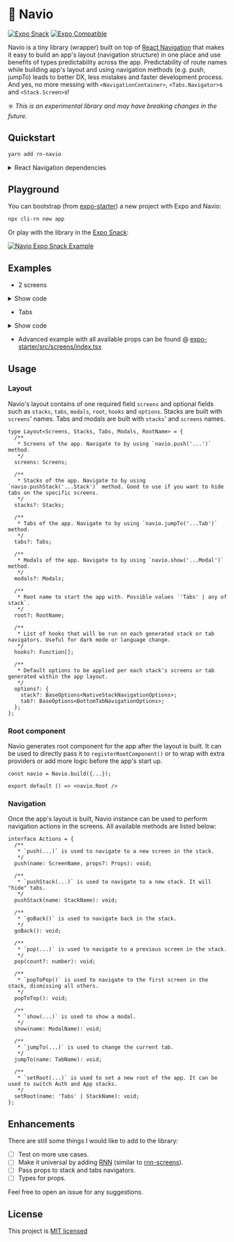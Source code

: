 # 🧭 Navio

[![Expo Snack](https://img.shields.io/badge/𝝠%20Expo-Snack-blue)](https://snack.expo.dev/@kanzitelli/rn-navio-snack)
[![Expo Compatible](https://img.shields.io/badge/𝝠%20Expo-Compatible-brightgreen)](https://snack.expo.dev/@kanzitelli/rn-navio-snack)

Navio is a tiny library (wrapper) built on top of [React Navigation](https://github.com/react-navigation/react-navigation) that makes it easy to build an app's layout (navigation structure) in one place and use benefits of types predictability across the app. Predictability of route names while building app's layout and using navigation methods (e.g. push, jumpTo) leads to better DX, less mistakes and faster development process. And yes, no more messing with `<NavigationContainer>`, `<Tabs.Navigator>`s and `<Stack.Screen>`s!

☣️ <i>This is an experimental library and may have breaking changes in the future.</i>

## Quickstart

```bash
yarn add rn-navio
```

<details>
<summary>React Navigation dependencies</summary>

As Navio is built on top of [React Navigation](https://github.com/react-navigation/react-navigation), you will need to have the following libraries installed:

```bash
yarn add @react-navigation/native @react-navigation/native-stack @react-navigation/bottom-tabs
```

For more information, please check the [installation steps](https://reactnavigation.org/docs/getting-started/#installation).

</details>

## Playground

You can bootstrap (from [expo-starter](https://github.com/kanzitelli/expo-starter)) a new project with Expo and Navio:

```bash
npx cli-rn new app
```

Or play with the library in the [Expo Snack](https://snack.expo.dev/@kanzitelli/rn-navio-snack):

[![Navio Expo Snack Example](https://user-images.githubusercontent.com/4402166/193429279-f324592c-0682-420f-8608-d8e9756f1fc6.png)](https://snack.expo.dev/@kanzitelli/rn-navio-snack)

## Examples

- 2 screens

<details>
<summary>Show code</summary>

```tsx
import {Navio} from 'rn-navio';

const navio = Navio.build({
  screens: {
    Home: () => (
      <>
        <Text>Home</Text>
        <Button title="Push" onPress={() => navio.push('Example')} />
      </>
    ),
    Example: () => (
      <>
        <Text>Example</Text>
        <Button title="Go back" onPress={() => navio.goBack()} />
      </>
    ),
  },
});

export default () => <navio.Root />;
```

</details>

- Tabs

<details>
<summary>Show code</summary>

```tsx
import {Navio} from 'rn-navio';

const navioTabs = Navio.build({
  screens: {
    Home: () => (
      <>
        <Text>Home</Text>
        <Button title="Push" onPress={() => navio.push('Example')} />
        <Button title="Push stack" onPress={() => navio.pushStack('HomeStack')} />
        <Button title="Set Root - Stack" onPress={() => navio.setRoot('HomeStack')} />
        <Button title="Set Root - Tabs" onPress={() => navio.setRoot('Tabs')} />
      </>
    ),
    Example: () => (
      <>
        <Text>Example</Text>
        <Button title="Go back" onPress={() => navio.goBack()} />
      </>
    ),
    Settings: {
      component: () => (
        <>
          <Text>Settings</Text>
          <Button title="Jump to tab" onPress={() => navio.jumpTo('HomeTab')} />
        </>
      ),
      options: () => ({
        headerTitleStyle: {color: 'red'},
      }),
    },
  },
  stacks: {
    HomeStack: ['Home', 'Example'],
  },
  tabs: {
    HomeTab: {
      stack: 'HomeStack',
      options: () => ({
        title: 'Home',
      }),
    },
    SettingsTab: {
      stack: ['Settings'],
      options: {
        title: 'Settings',
      },
    },
  },
  options: {
    tab: {
      // default tab's options
      headerShown: false,
    },
  },
});

export default () => <navio.Root />;
```

</details>

- Advanced example with all available props can be found @ [expo-starter/src/screens/index.tsx](https://github.com/kanzitelli/expo-starter/blob/navio/src/screens/index.tsx)

## Usage

### Layout

Navio's layout contains of one required field `screens` and optional fields such as `stacks`, `tabs`, `modals`, `root`, `hooks` and `options`. Stacks are built with `screens`' names. Tabs and modals are built with `stacks`' and `screens` names.

```tsx
type Layout<Screens, Stacks, Tabs, Modals, RootName> = {
  /**
   * Screens of the app. Navigate to by using `navio.push('...')` method.
   */
  screens: Screens;

  /**
   * Stacks of the app. Navigate to by using `navio.pushStack('...Stack')` method. Good to use if you want to hide tabs on the specific screens.
   */
  stacks?: Stacks;

  /**
   * Tabs of the app. Navigate to by using `navio.jumpTo('...Tab')` method.
   */
  tabs?: Tabs;

  /**
   * Modals of the app. Navigate to by using `navio.show('...Modal')` method.
   */
  modals?: Modals;

  /**
   * Root name to start the app with. Possible values `'Tabs' | any of stack`.
   */
  root?: RootName;

  /**
   * List of hooks that will be run on each generated stack or tab navigators. Useful for dark mode or language change.
   */
  hooks?: Function[];

  /**
   * Default options to be applied per each stack's screens or tab generated within the app layout.
   */
  options?: {
    stack?: BaseOptions<NativeStackNavigationOptions>;
    tab?: BaseOptions<BottomTabNavigationOptions>;
  };
};
```

### Root component

Navio generates root component for the app after the layout is built. It can be used to directly pass it to `registerRootComponent()` or to wrap with extra providers or add more logic before the app's start up.

```tsx
const navio = Navio.build({...});

export default () => <navio.Root />
```

### Navigation

Once the app's layout is built, Navio instance can be used to perform navigation actions in the screens. All available methods are listed below:

```tsx
interface Actions = {
  /**
   * `push(...)` is used to navigate to a new screen in the stack.
   */
  push(name: ScreenName, props?: Props): void;

  /**
   * `pushStack(...)` is used to navigate to a new stack. It will "hide" tabs.
   */
  pushStack(name: StackName): void;

  /**
   * `goBack()` is used to navigate back in the stack.
   */
  goBack(): void;

  /**
   * `pop(...)` is used to navigate to a previous screen in the stack.
   */
  pop(count?: number): void;

  /**
   * `popToPop()` is used to navigate to the first screen in the stack, dismissing all others.
   */
  popToTop(): void;

  /**
   * `show(...)` is used to show a modal.
   */
  show(name: ModalName): void;

  /**
   * `jumpTo(...)` is used to change the current tab.
   */
  jumpTo(name: TabName): void;

  /**
   * `setRoot(...)` is used to set a new root of the app. It can be used to switch Auth and App stacks.
   */
  setRoot(name: 'Tabs' | StackName): void;
};
```

## Enhancements

There are still some things I would like to add to the library:

- [ ] Test on more use cases.
- [ ] Make it universal by adding [RNN](https://github.com/wix/react-native-navigation) (similar to [rnn-screens](https://github.com/kanzitelli/rnn-screens)).
- [ ] Pass props to stack and tabs navigators.
- [ ] Types for props.

Feel free to open an issue for any suggestions.

## License

This project is [MIT licensed](/LICENSE.md)
